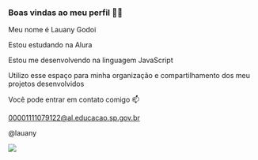 ### Boas vindas ao meu perfil 💙💙

Meu nome é Lauany Godoi

Estou estudando na Alura

Estou me desenvolvendo na linguagem JavaScript

Utilizo esse espaço para minha organização e compartilhamento dos meu projetos desenvolvidos

Você pode entrar em contato comigo 📫

00001111079122@al.educacao.sp.gov.br

@lauany

![](https://media.tenor.com/yxI5eS-0QTIAAAAM/flowers-images.gif)
